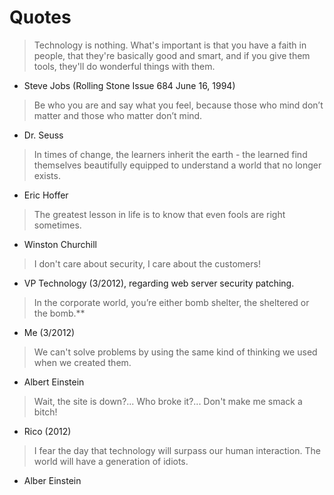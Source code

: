# Quotes

> Technology is nothing. What's important is that you have a faith in people, that they're basically good and smart, and if you give them tools, they'll do wonderful things with them.
- Steve Jobs (Rolling Stone Issue 684 June 16, 1994)

> Be who you are and say what you feel, because those who mind don’t matter and those who matter don’t mind.
- Dr. Seuss

> In times of change, the learners inherit the earth - the learned find themselves beautifully equipped to understand a world that no longer exists.
- Eric Hoffer

> The greatest lesson in life is to know that even fools are right sometimes.
- Winston Churchill

> I don't care about security, I care about the customers!
- VP Technology (3/2012), regarding web server security patching.

> In the corporate world, you’re either bomb shelter, the sheltered or the bomb.**
- Me (3/2012)

> We can't solve problems by using the same kind of thinking we used when we created them.
- Albert Einstein

> Wait, the site is down?... Who broke it?... Don't make me smack a bitch!
- Rico (2012)

> I fear the day that technology will surpass our human interaction. The world will have a generation of idiots.
- Alber Einstein
